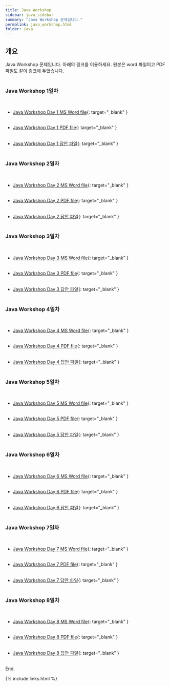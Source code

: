 ```yaml
---
title: Java Workshop
sidebar: java_sidebar
summary: "Java Workshop 문제입니다."
permalink: java_workshop.html
folder: java
---
```


## 개요

Java Workshop 문제입니다. 아래의 링크를 이용하세요. 원본은 word 파일이고 PDF파일도 같이 링크해 두었습니다.
<br><br>

### Java Workshop 1일차
<br>

* [Java Workshop Day 1 MS Word file](https://docs.google.com/document/d/1Q5qYs8fwtNbVCIqdaq7f0X6CzjGuMo56/edit?usp=share_link&ouid=118404319422348593000&rtpof=true&sd=true){: target="_blank" }
<br><br>

* [Java Workshop Day 1 PDF file](https://drive.google.com/file/d/1nQOjGMAgUPxFi6CRSBWbSvDl6Zy2CBn_/view?usp=share_link){: target="_blank" }
<br><br>

* [Java Workshop Day 1 답안 파일](https://drive.google.com/file/d/1WGCDge05bTqh2EmvtFtSQ9HDFAOLbcXg/view?usp=share_link){: target="_blank" }
<br><br>

### Java Workshop 2일차
<br>

* [Java Workshop Day 2 MS Word file](https://docs.google.com/document/d/1DY9fzTVnFAkDA2hLATThLdXPIr9da4wk/edit?usp=share_link&ouid=118404319422348593000&rtpof=true&sd=true){: target="_blank" }
  <br><br>

* [Java Workshop Day 2 PDF file](https://drive.google.com/file/d/10pjekPt_pmDPBPA0eVR0x-lBblCTGhHb/view?usp=share_link){: target="_blank" }
  <br><br>

* [Java Workshop Day 2 답안 파일](https://drive.google.com/file/d/1_qwCcCCeZmsdotyp_Mc_43RJuKifcT8f/view?usp=share_link){: target="_blank" }
  <br><br>

### Java Workshop 3일차
<br>

* [Java Workshop Day 3 MS Word file](https://docs.google.com/document/d/14An65wY9VertJ-qwAnSrGt0ueyM_iuuQ/edit?usp=share_link&ouid=118404319422348593000&rtpof=true&sd=true){: target="_blank" }
  <br><br>

* [Java Workshop Day 3 PDF file](https://drive.google.com/file/d/1FnzKJfvyeKhxi3uGmYF7VxtWeANRGZfA/view?usp=share_link){: target="_blank" }
  <br><br>

* [Java Workshop Day 3 답안 파일](https://drive.google.com/file/d/1EOgV7MAZcDn6iM5LNoTMIe5PyV6sAIeH/view?usp=share_link){: target="_blank" }
  <br><br>

### Java Workshop 4일차
<br>

* [Java Workshop Day 4 MS Word file](https://docs.google.com/document/d/12g3m11LIF4HF2jnFLVr7rW7UZ-tOoFKI/edit?usp=share_link&ouid=118404319422348593000&rtpof=true&sd=true){: target="_blank" }
  <br><br>

* [Java Workshop Day 4 PDF file](https://drive.google.com/file/d/1zmikMnbkAeVMU6JSHeTA2o6K9ebNTuJf/view?usp=share_link){: target="_blank" }
  <br><br>

* [Java Workshop Day 4 답안 파일](https://drive.google.com/file/d/16zpKBbLIKCCYJG53cXJTY0-WrgVIsLCy/view?usp=share_link){: target="_blank" }
  <br><br>

### Java Workshop 5일차
<br>

* [Java Workshop Day 5 MS Word file](https://docs.google.com/document/d/1r-yUomI2kVGiNIBBdZBYdT2WbCCoSmGM/edit?usp=share_link&ouid=118404319422348593000&rtpof=true&sd=true){: target="_blank" }
  <br><br>

* [Java Workshop Day 5 PDF file](https://drive.google.com/file/d/1jimCoC68zbj27YKyHwW427FtnPgQyeBX/view?usp=share_link){: target="_blank" }
  <br><br>

* [Java Workshop Day 5 답안 파일](https://drive.google.com/file/d/1VeD7iANzSaOeiA7fjCZkhnf_PwBOAXv-/view?usp=share_link){: target="_blank" }
  <br><br>

### Java Workshop 6일차
<br>

* [Java Workshop Day 6 MS Word file](https://docs.google.com/document/d/10rBDr1SmsRT8n0AaULe4eeiB7_NYiXPv/edit?usp=share_link&ouid=118404319422348593000&rtpof=true&sd=true){: target="_blank" }
  <br><br>

* [Java Workshop Day 6 PDF file](https://drive.google.com/file/d/1c42Up7g6quPJjnbeNxe3xbNO653CcR_V/view?usp=share_link){: target="_blank" }
  <br><br>

* [Java Workshop Day 6 답안 파일](https://drive.google.com/file/d/1Cod9yzW7b8SWjDkTtEvgI_5Puadyu3JW/view?usp=share_link){: target="_blank" }
  <br><br>

### Java Workshop 7일차
<br>

* [Java Workshop Day 7 MS Word file](https://docs.google.com/document/d/1RPV0essYGgB3eWqz00ee5e9nYcXinV03/edit?usp=share_link&ouid=118404319422348593000&rtpof=true&sd=true){: target="_blank" }
  <br><br>

* [Java Workshop Day 7 PDF file](https://drive.google.com/file/d/1dxCOwenxu53Q_S16CFWpaNc--oUXVSbX/view?usp=share_link){: target="_blank" }
  <br><br>

* [Java Workshop Day 7 답안 파일](https://drive.google.com/file/d/1XQIZoRwJwe847yTUbib_nCRRC-q-sTvO/view?usp=share_link){: target="_blank" }
  <br><br>

### Java Workshop 8일차
<br>

* [Java Workshop Day 8 MS Word file](https://docs.google.com/document/d/1vhP3o4yeX6ahT6y-Wjt397vuSSdiACCt/edit?usp=share_link&ouid=118404319422348593000&rtpof=true&sd=true){: target="_blank" }
  <br><br>

* [Java Workshop Day 8 PDF file](https://drive.google.com/file/d/1JITY7w_J8VjEjpDvkDMWfejoIGJ_GJio/view?usp=share_link){: target="_blank" }
  <br><br>

* [Java Workshop Day 8 답안 파일](https://drive.google.com/file/d/1GgPVIk48HddL4LRwbVxp3MMQ9srsh-CI/view?usp=share_link){: target="_blank" }
  <br><br>

End.

{% include links.html %}
